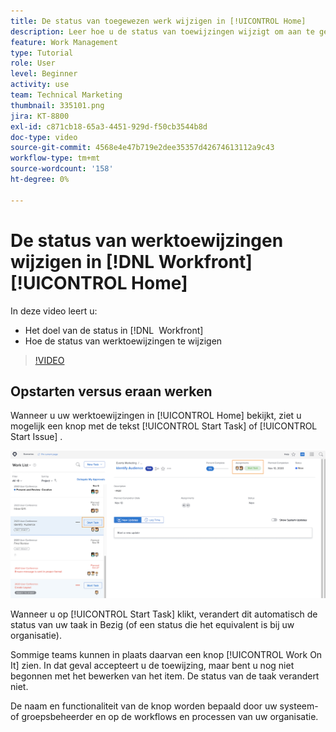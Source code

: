 ```yaml
---
title: De status van toegewezen werk wijzigen in [!UICONTROL Home]
description: Leer hoe u de status van toewijzingen wijzigt om aan te geven dat werk wordt uitgevoerd vanaf de pagina [!UICONTROL Home] . Begrijp waarom de status in  [!DNL &#x200B; Workfront] belangrijk is.
feature: Work Management
type: Tutorial
role: User
level: Beginner
activity: use
team: Technical Marketing
thumbnail: 335101.png
jira: KT-8800
exl-id: c871cb18-65a3-4451-929d-f50cb3544b8d
doc-type: video
source-git-commit: 4568e4e47b719e2dee35357d42674613112a9c43
workflow-type: tm+mt
source-wordcount: '158'
ht-degree: 0%

---
```


# De status van werktoewijzingen wijzigen in [!DNL Workfront] [!UICONTROL Home]

In deze video leert u:

* Het doel van de status in [!DNL &#x200B; Workfront]
* Hoe de status van werktoewijzingen te wijzigen

>[!VIDEO](https://video.tv.adobe.com/v/335101/?quality=12&learn=on&enablevpops)

## Opstarten versus eraan werken

Wanneer u uw werktoewijzingen in [!UICONTROL Home] bekijkt, ziet u mogelijk een knop met de tekst [!UICONTROL Start Task] of [!UICONTROL Start Issue] .

![[!DNL Workfront] [!UICONTROL Home] pagina waar de knop staat [!UICONTROL Start Task] . ](assets/worker-fundamentals-1.png)

Wanneer u op [!UICONTROL Start Task] klikt, verandert dit automatisch de status van uw taak in Bezig (of een status die het equivalent is bij uw organisatie).

Sommige teams kunnen in plaats daarvan een knop [!UICONTROL Work On It] zien. In dat geval accepteert u de toewijzing, maar bent u nog niet begonnen met het bewerken van het item. De status van de taak verandert niet.

De naam en functionaliteit van de knop worden bepaald door uw systeem- of groepsbeheerder en op de workflows en processen van uw organisatie.

<!--
learn more URLs
-->
